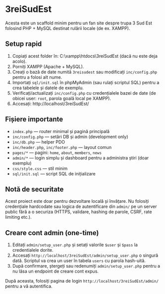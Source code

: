 # 3reiSudEst

Acesta este un scaffold minim pentru un fan site despre trupa 3 Sud Est folosind PHP + MySQL destinat rulării locale (de ex. XAMPP).

## Setup rapid

1. Copiați acest folder în: C:\xampp\htdocs\3reiSudEst (dacă nu este deja acolo).
2. Porniți XAMPP (Apache + MySQL).
3. Creați o bază de date numită `3reisudest` sau modificați `inc/config.php` pentru a folosi alt nume.
4. Importați `sql/init.sql` în phpMyAdmin (sau rulați scriptul SQL) pentru a crea tabelele și datele de exemplu.
5. Verificați/actualizați `inc/config.php` cu credențialele bazei de date (de obicei user: `root`, parola goală local pe XAMPP).
6. Accesați: http://localhost/3reiSudEst/

## Fișiere importante

- `index.php` — router minimal și pagină principală
- `inc/config.php` — setări DB și admin (development only)
- `inc/db.php` — helper PDO
- `inc/header.php`, `inc/footer.php` — layout comun
- `pages/*` — pagini: `home`, `about`, `members`, `news`
- `admin/*` — login simplu și dashboard pentru a administra știri (doar exemplu)
- `css/style.css` — stil minim
- `sql/init.sql` — script SQL de inițializare

## Notă de securitate

Acest proiect este doar pentru dezvoltare locală și învățare. Nu folosiți credențiale hardcodate sau logica de autentificare din `admin/` pe un server public fără a o securiza (HTTPS, validare, hashing de parole, CSRF, rate limiting etc.).

## Creare cont admin (one-time)

1. Editați `admin/setup_user.php` și setați valorile `$user` și `$pass` la credentialele dorite.
2. Accesați `http://localhost/3reiSudEst/admin/setup_user.php` o singură dată. Scriptul va crea un user în tabela `users` cu parola hash-uită.
3. După confirmare, ștergeți sau redenumiți `admin/setup_user.php` pentru a nu lăsa un endpoint de creare cont expus.

După aceasta, folosiți pagina de login `http://localhost/3reiSudEst/admin/` pentru a vă autentifica.